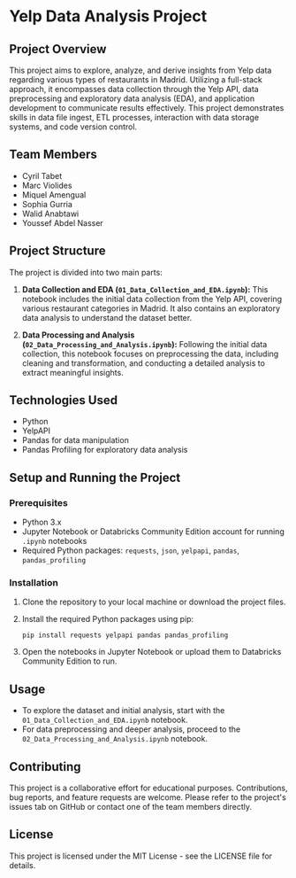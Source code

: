 # Yelp Data Analysis Project

## Project Overview

This project aims to explore, analyze, and derive insights from Yelp data regarding various types of restaurants in Madrid. Utilizing a full-stack approach, it encompasses data collection through the Yelp API, data preprocessing and exploratory data analysis (EDA), and application development to communicate results effectively. This project demonstrates skills in data file ingest, ETL processes, interaction with data storage systems, and code version control.

## Team Members

- Cyril Tabet
- Marc Violides
- Miquel Amengual
- Sophia Gurria
- Walid Anabtawi
- Youssef Abdel Nasser

## Project Structure

The project is divided into two main parts:

1. **Data Collection and EDA (`01_Data_Collection_and_EDA.ipynb`):** This notebook includes the initial data collection from the Yelp API, covering various restaurant categories in Madrid. It also contains an exploratory data analysis to understand the dataset better.

2. **Data Processing and Analysis (`02_Data_Processing_and_Analysis.ipynb`):** Following the initial data collection, this notebook focuses on preprocessing the data, including cleaning and transformation, and conducting a detailed analysis to extract meaningful insights.

## Technologies Used

- Python
- YelpAPI
- Pandas for data manipulation
- Pandas Profiling for exploratory data analysis

## Setup and Running the Project

### Prerequisites

- Python 3.x
- Jupyter Notebook or Databricks Community Edition account for running `.ipynb` notebooks
- Required Python packages: `requests`, `json`, `yelpapi`, `pandas`, `pandas_profiling`

### Installation

1. Clone the repository to your local machine or download the project files.
2. Install the required Python packages using pip:

    ```
    pip install requests yelpapi pandas pandas_profiling
    ```

3. Open the notebooks in Jupyter Notebook or upload them to Databricks Community Edition to run.

## Usage

- To explore the dataset and initial analysis, start with the `01_Data_Collection_and_EDA.ipynb` notebook.
- For data preprocessing and deeper analysis, proceed to the `02_Data_Processing_and_Analysis.ipynb` notebook.

## Contributing

This project is a collaborative effort for educational purposes. Contributions, bug reports, and feature requests are welcome. Please refer to the project's issues tab on GitHub or contact one of the team members directly.

## License

This project is licensed under the MIT License - see the LICENSE file for details.

